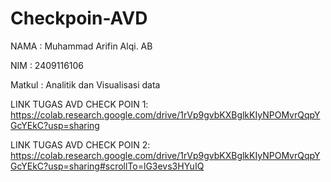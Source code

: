 # Checkpoin-AVD

NAMA : Muhammad Arifin Alqi. AB

NIM : 2409116106

Matkul : Analitik dan Visualisasi data

LINK TUGAS AVD CHECK POIN 1:
https://colab.research.google.com/drive/1rVp9gvbKXBglkKIyNPOMvrQqpYGcYEkC?usp=sharing

LINK TUGAS AVD CHECK POIN 2:
https://colab.research.google.com/drive/1rVp9gvbKXBglkKIyNPOMvrQqpYGcYEkC?usp=sharing#scrollTo=lG3evs3HYuIQ
